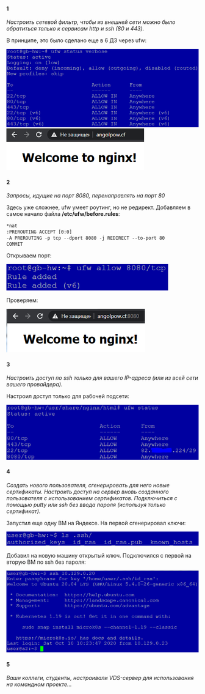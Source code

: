 #### 1
*Настроить сетевой фильтр, чтобы из внешней сети можно было обратиться только к сервисам http и ssh (80 и 443).*

В принципе, это было сделано еще в 6 ДЗ через ufw:

![](8-1.PNG)
![](8-2.PNG)

#### 2
*Запросы, идущие на порт 8080, перенаправлять на порт 80*

Здесь уже сложнее, ufw умеет роутинг, но не редирект. Добавляем в самое начало файла **/etc/ufw/before.rules**:

    *nat
    :PREROUTING ACCEPT [0:0]
    -A PREROUTING -p tcp --dport 8080 -j REDIRECT --to-port 80
    COMMIT

Открываем порт:

![](8-3.PNG)

Проверяем:

![](8-4.PNG)

#### 3
*Настроить доступ по ssh только для вашего IP-адреса (или из всей сети вашего провайдера).*

Настроил доступ только для рабочей подсети:

![](8-5.PNG)

#### 4
*Создать нового пользователя, сгенерировать для него новые сертификаты. Настроить доступ на сервер вновь созданного пользователя с использованием сертификатов. Подключиться с помощью putty или ssh без ввода пароля (используя только сертификат).*

Запустил еще одну ВМ на Яндексе. На первой сгенерировал ключи:

![](8-6.PNG)

Добавил на новую машину открытый ключ. Подключился с первой на вторую ВМ по ssh без пароля:

![](8-7.PNG)

#### 5
*Ваши коллеги, студенты, настраивали VDS-сервер для использования на командном проекте...*
